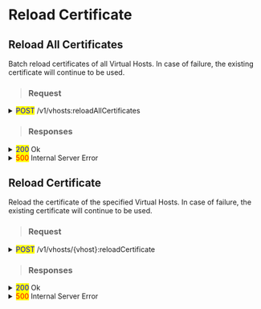 # Reload Certificate

## Reload All Certificates

Batch reload certificates of all Virtual Hosts. In case of failure, the existing certificate will continue to be used.

> ### Request

<details>

<summary><mark style="color:blue;">POST</mark> /v1/vhosts:reloadAllCertificates</summary>

#### Header

```http
Authorization: Basic {credentials}

# Authorization
    Credentials for HTTP Basic Authentication created with <AccessToken>
```

</details>

> ### Responses

<details>

<summary><mark style="color:blue;">200</mark> Ok</summary>

The request has succeeded

**Header**

```
Content-Type: application/json
```

**Body**

```json
{
    "message": "OK",
    "statusCode": 200
}

# statusCode
	Same as HTTP Status Code
# message
	A human-readable description of the response code
```

</details>

<details>

<summary><mark style="color:red;">500</mark> Internal Server Error</summary>

Failed to reload certificate. Keep the existing certificate. The reason for the failure can be found in the server logs.

</details>

## Reload Certificate

Reload the certificate of the specified Virtual Hosts. In case of failure, the existing certificate will continue to be used.

> ### Request

<details>

<summary><mark style="color:blue;">POST</mark> /v1/vhosts/{vhost}:reloadCertificate</summary>

#### Header

```http
Authorization: Basic {credentials}

# Authorization
    Credentials for HTTP Basic Authentication created with <AccessToken>
```

</details>

> ### Responses

<details>

<summary><mark style="color:blue;">200</mark> Ok</summary>

The request has succeeded

**Header**

```
Content-Type: application/json
```

**Body**

```json
{
    "message": "OK",
    "statusCode": 200
}

# statusCode
	Same as HTTP Status Code
# message
	A human-readable description of the response code
```

</details>

<details>

<summary><mark style="color:red;">500</mark> Internal Server Error</summary>

Failed to reload certificate. Keep the existing certificate. The reason for the failure can be found in the server logs.

</details>
